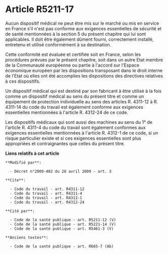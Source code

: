 # Article R5211-17

Aucun dispositif médical ne peut être mis sur le marché ou mis en service en France s'il n'est pas conforme aux exigences
essentielles de sécurité et de santé mentionnées à la section 5 du présent chapitre qui lui sont applicables. Il doit être
également dûment fourni, correctement installé, entretenu et utilisé conformément à sa destination. 

Cette conformité est évaluée et certifiée soit en France, selon les procédures prévues par le présent chapitre, soit dans un
autre Etat membre de la Communauté européenne ou partie à l'accord sur l'Espace économique européen par les dispositions
transposant dans le droit interne de l'Etat où elles ont été accomplies les dispositions des directives relatives à ces
dispositifs. 

Un dispositif médical qui est destiné par son fabricant à être utilisé à la fois comme un dispositif médical au sens du
présent titre et comme un équipement de protection individuelle au sens des articles R. 4311-12 à R. 4311-14 du code du
travail est également conforme aux exigences essentielles mentionnées à l'article R. 4312-24 de ce code. 

Les dispositifs médicaux qui sont aussi des machines au sens du 1° de l'article R. 4311-4 du code du travail sont également
conformes aux exigences essentielles mentionnées à l'article R. 4312-1 de ce code, si un risque particulier existe et si ces
exigences essentielles sont plus appropriées et contraignantes que celles du présent titre.

**Liens relatifs à cet article**

	**Modifié par**:

	  - Décret n°2009-482 du 28 avril 2009 - art. 3

	**Cite**:

	  - Code du travail - art. R4311-12
	  - Code du travail - art. R4311-4
	  - Code du travail - art. R4312-1
	  - Code du travail - art. R4312-24

	**Cité par**:

	  - Code de la santé publique - art. R5211-12 (V)
	  - Code de la santé publique - art. R5221-14 (V)
	  - Code de la santé publique - art. R5461-3 (V)

	**Anciens textes**:

	  - Code de la santé publique - art. R665-7 (Ab)
